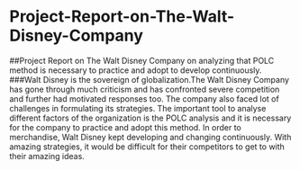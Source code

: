 # Project-Report-on-The-Walt-Disney-Company
##Project Report on The Walt Disney Company on analyzing that POLC method is necessary to practice and adopt to develop continuously.
###Walt Disney is the sovereign of globalization.The Walt Disney Company has gone through much criticism and has confronted severe competition and further had motivated responses too. The company also faced lot of challenges in formulating its strategies. The important tool to analyse different factors of the organization is the POLC analysis and it is necessary for the company to practice and adopt this method. In order to merchandise, Walt Disney kept developing and changing continuously. With amazing strategies, it would be difficult for their competitors to get to with their amazing ideas.
